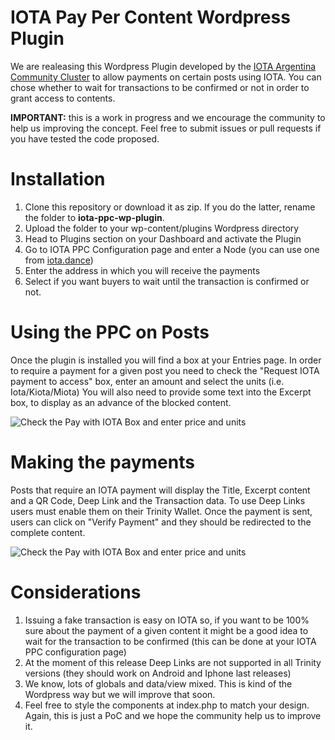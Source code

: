 # IOTA Pay Per Content Wordpress Plugin
We are realeasing this Wordpress Plugin developed by the [IOTA Argentina Community Cluster](http://iotaargentina.org) to allow payments on certain posts using IOTA. 
You can chose whether to wait for transactions to be confirmed or not in order to grant access to contents.

**IMPORTANT:** this is a work in progress and we encourage the community to help us improving the concept. Feel free to submit issues or pull requests if you have tested the code proposed. 

# Installation

1. Clone this repository or download it as zip. If you do the latter, rename the folder to **iota-ppc-wp-plugin**. 
2. Upload the folder to your wp-content/plugins Wordpress directory
3. Head to Plugins section on your Dashboard and activate the Plugin
4. Go to IOTA PPC Configuration page and enter a Node (you can use one from [iota.dance](https://iota.dance))
5. Enter the address in which you will receive the payments
6. Select if you want buyers to wait until the transaction is confirmed or not. 

# Using the PPC on Posts
Once the plugin is installed you will find a box at your Entries page. In order to require a payment for a given post you need to check the "Request IOTA payment to access" box, enter an amount and select the units (i.e. Iota/Kiota/Miota)
You will also need to provide some text into the Excerpt box, to display as an advance of the blocked content.

![Check the Pay with IOTA Box and enter price and units](http://iotaargentina.org/public/ppc-plugin-page.png)

# Making the payments

Posts that require an IOTA payment will display the Title, Excerpt content and a QR Code, Deep Link and the Transaction data. To use Deep Links users must enable them on their Trinity Wallet. 
Once the payment is sent, users can click on "Verify Payment" and they should be redirected to the complete content. 

![Check the Pay with IOTA Box and enter price and units](http://iotaargentina.org/public/ppc-payment.png)

# Considerations

1. Issuing a fake transaction is easy on IOTA so, if you want to be 100% sure about the payment of a given content it might be a good idea to wait for the transaction to be confirmed (this can be done at your IOTA PPC configuration page)
2. At the moment of this release Deep Links are not supported in all Trinity versions (they should work on Android and Iphone last releases)
3. We know, lots of globals and data/view mixed. This is kind of the Wordpress way but we will improve that soon. 
4. Feel free to style the components at index.php to match your design. Again, this is just a PoC and we hope the community help us to improve it. 






